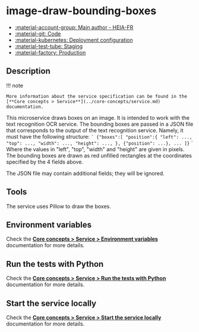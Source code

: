 # image-draw-bounding-boxes

- [:material-account-group: Main author - HEIA-FR](https://www.hes-so.ch/swiss-ai-center/equipe)
- [:material-git: Code](https://github.com/swiss-ai-center/text-recognition-ocr-service)
- [:material-kubernetes: Deployment configuration](https://github.com/swiss-ai-center/text-recognition-ocr-service/tree/main/kubernetes)
- [:material-test-tube: Staging](https://text-recognition-ocr-swiss-ai-center.kube.isc.heia-fr.ch)
- [:material-factory: Production](https://text-recognition-ocs.swiss-ai-center.ch)

## Description

!!! note

    More information about the service specification can be found in the
    [**Core concepts > Service**](../core-concepts/service.md) documentation.

This microservice draws boxes on an image. It is intended to work with the text
recognition OCR service. The bounding boxes are passed in a JSON file that
corresponds to the output of the text recognition service. Namely, it must have
the following structure: `` ` {"boxes":[
    "position":{
        "left": ..., "top": ..., "width": ..., "height": ...,
    }, {"position": ...}, ...
]} `` ` Where the values in "left", "top", "width" and "height" are given in
pixels. The bounding boxes are drawn as red unfilled rectangles at the
coordinates specified by the 4 fields above.

The JSON file may contain additional fields; they will be ignored.

## Tools
The service uses Pillow to draw the boxes.


## Environment variables

Check the
[**Core concepts > Service > Environment variables**](../core-concepts/service.md#environment-variables)
documentation for more details.

## Run the tests with Python

Check the
[**Core concepts > Service > Run the tests with Python**](../core-concepts/service.md#run-the-tests-with-python)
documentation for more details.

## Start the service locally

Check the
[**Core concepts > Service > Start the service locally**](../core-concepts/service.md#start-the-service-locally)
documentation for more details.
